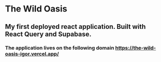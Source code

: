 # The Wild Oasis

## My first deployed react application. Built with React Query and Supabase.

### The application lives on the following domain https://the-wild-oasis-igor.vercel.app/
